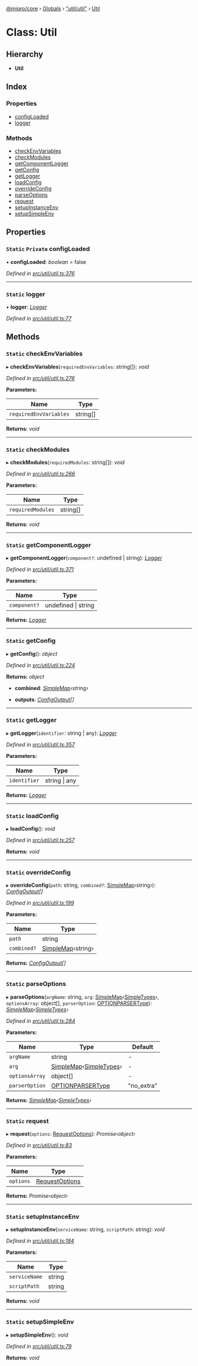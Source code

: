[@miqro/core](../README.md) › [Globals](../globals.md) › ["util/util"](../modules/_util_util_.md) › [Util](_util_util_.util.md)

# Class: Util

## Hierarchy

* **Util**

## Index

### Properties

* [configLoaded](_util_util_.util.md#static-private-configloaded)
* [logger](_util_util_.util.md#static-logger)

### Methods

* [checkEnvVariables](_util_util_.util.md#static-checkenvvariables)
* [checkModules](_util_util_.util.md#static-checkmodules)
* [getComponentLogger](_util_util_.util.md#static-getcomponentlogger)
* [getConfig](_util_util_.util.md#static-getconfig)
* [getLogger](_util_util_.util.md#static-getlogger)
* [loadConfig](_util_util_.util.md#static-loadconfig)
* [overrideConfig](_util_util_.util.md#static-overrideconfig)
* [parseOptions](_util_util_.util.md#static-parseoptions)
* [request](_util_util_.util.md#static-request)
* [setupInstanceEnv](_util_util_.util.md#static-setupinstanceenv)
* [setupSimpleEnv](_util_util_.util.md#static-setupsimpleenv)

## Properties

### `Static` `Private` configLoaded

▪ **configLoaded**: *boolean* = false

*Defined in [src/util/util.ts:376](https://github.com/claukers/miqro-core/blob/4c91395/src/util/util.ts#L376)*

___

### `Static` logger

▪ **logger**: *[Logger](../interfaces/_util_logger_.logger.md)*

*Defined in [src/util/util.ts:77](https://github.com/claukers/miqro-core/blob/4c91395/src/util/util.ts#L77)*

## Methods

### `Static` checkEnvVariables

▸ **checkEnvVariables**(`requiredEnvVariables`: string[]): *void*

*Defined in [src/util/util.ts:276](https://github.com/claukers/miqro-core/blob/4c91395/src/util/util.ts#L276)*

**Parameters:**

Name | Type |
------ | ------ |
`requiredEnvVariables` | string[] |

**Returns:** *void*

___

### `Static` checkModules

▸ **checkModules**(`requiredModules`: string[]): *void*

*Defined in [src/util/util.ts:266](https://github.com/claukers/miqro-core/blob/4c91395/src/util/util.ts#L266)*

**Parameters:**

Name | Type |
------ | ------ |
`requiredModules` | string[] |

**Returns:** *void*

___

### `Static` getComponentLogger

▸ **getComponentLogger**(`component?`: undefined | string): *[Logger](../interfaces/_util_logger_.logger.md)*

*Defined in [src/util/util.ts:371](https://github.com/claukers/miqro-core/blob/4c91395/src/util/util.ts#L371)*

**Parameters:**

Name | Type |
------ | ------ |
`component?` | undefined &#124; string |

**Returns:** *[Logger](../interfaces/_util_logger_.logger.md)*

___

### `Static` getConfig

▸ **getConfig**(): *object*

*Defined in [src/util/util.ts:224](https://github.com/claukers/miqro-core/blob/4c91395/src/util/util.ts#L224)*

**Returns:** *object*

* **combined**: *[SimpleMap](../interfaces/_util_util_.simplemap.md)‹string›*

* **outputs**: *[ConfigOutput](../modules/_util_util_.md#configoutput)[]*

___

### `Static` getLogger

▸ **getLogger**(`identifier`: string | any): *[Logger](../interfaces/_util_logger_.logger.md)*

*Defined in [src/util/util.ts:357](https://github.com/claukers/miqro-core/blob/4c91395/src/util/util.ts#L357)*

**Parameters:**

Name | Type |
------ | ------ |
`identifier` | string &#124; any |

**Returns:** *[Logger](../interfaces/_util_logger_.logger.md)*

___

### `Static` loadConfig

▸ **loadConfig**(): *void*

*Defined in [src/util/util.ts:257](https://github.com/claukers/miqro-core/blob/4c91395/src/util/util.ts#L257)*

**Returns:** *void*

___

### `Static` overrideConfig

▸ **overrideConfig**(`path`: string, `combined?`: [SimpleMap](../interfaces/_util_util_.simplemap.md)‹string›): *[ConfigOutput](../modules/_util_util_.md#configoutput)[]*

*Defined in [src/util/util.ts:199](https://github.com/claukers/miqro-core/blob/4c91395/src/util/util.ts#L199)*

**Parameters:**

Name | Type |
------ | ------ |
`path` | string |
`combined?` | [SimpleMap](../interfaces/_util_util_.simplemap.md)‹string› |

**Returns:** *[ConfigOutput](../modules/_util_util_.md#configoutput)[]*

___

### `Static` parseOptions

▸ **parseOptions**(`argName`: string, `arg`: [SimpleMap](../interfaces/_util_util_.simplemap.md)‹[SimpleTypes](../modules/_util_util_.md#simpletypes)›, `optionsArray`: object[], `parserOption`: [OPTIONPARSERType](../modules/_util_util_.md#optionparsertype)): *[SimpleMap](../interfaces/_util_util_.simplemap.md)‹[SimpleTypes](../modules/_util_util_.md#simpletypes)›*

*Defined in [src/util/util.ts:284](https://github.com/claukers/miqro-core/blob/4c91395/src/util/util.ts#L284)*

**Parameters:**

Name | Type | Default |
------ | ------ | ------ |
`argName` | string | - |
`arg` | [SimpleMap](../interfaces/_util_util_.simplemap.md)‹[SimpleTypes](../modules/_util_util_.md#simpletypes)› | - |
`optionsArray` | object[] | - |
`parserOption` | [OPTIONPARSERType](../modules/_util_util_.md#optionparsertype) | "no_extra" |

**Returns:** *[SimpleMap](../interfaces/_util_util_.simplemap.md)‹[SimpleTypes](../modules/_util_util_.md#simpletypes)›*

___

### `Static` request

▸ **request**(`options`: [RequestOptions](../interfaces/_util_util_.requestoptions.md)): *Promise‹object›*

*Defined in [src/util/util.ts:83](https://github.com/claukers/miqro-core/blob/4c91395/src/util/util.ts#L83)*

**Parameters:**

Name | Type |
------ | ------ |
`options` | [RequestOptions](../interfaces/_util_util_.requestoptions.md) |

**Returns:** *Promise‹object›*

___

### `Static` setupInstanceEnv

▸ **setupInstanceEnv**(`serviceName`: string, `scriptPath`: string): *void*

*Defined in [src/util/util.ts:184](https://github.com/claukers/miqro-core/blob/4c91395/src/util/util.ts#L184)*

**Parameters:**

Name | Type |
------ | ------ |
`serviceName` | string |
`scriptPath` | string |

**Returns:** *void*

___

### `Static` setupSimpleEnv

▸ **setupSimpleEnv**(): *void*

*Defined in [src/util/util.ts:79](https://github.com/claukers/miqro-core/blob/4c91395/src/util/util.ts#L79)*

**Returns:** *void*
